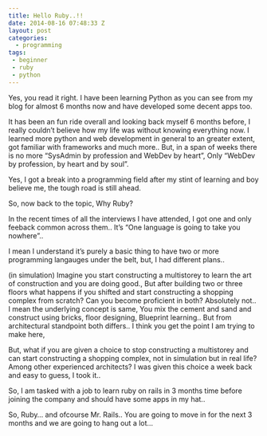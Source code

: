 ```yaml
---
title: Hello Ruby..!!
date: 2014-08-16 07:48:33 Z
layout: post
categories:
  - programming
tags:
 - beginner
 - ruby
 - python
---
```


Yes, you read it right. I have been learning Python as you can see from my blog for almost 6 months now and have developed some decent apps too.

It has been an fun ride overall and looking back myself 6 months before, I really couldn’t believe how my life was without knowing everything now. I learned more python and web development in general to an greater extent, got familiar with frameworks and much more.. But, in a span of weeks there is no more “SysAdmin by profession and WebDev by heart”, Only “WebDev by profession, by heart and by soul”.

<!-- more -->

Yes, I got a break into a programming field after my stint of learning and boy believe me, the tough road is still ahead.

So, now back to the topic, Why Ruby?

In the recent times of all the interviews I have attended, I got one and only feeback common across them.. It’s “One language is going to take you nowhere”..

I mean I understand it’s purely a basic thing to have two or more programming langauges under the belt, but, I had different plans..

(in simulation) Imagine you start constructing a multistorey to learn the art of construction and you are doing good., But after building two or three floors what happens if you shifted and start constructing a shopping complex from scratch? Can you become proficient in both? Absolutely not.. I mean the underlying concept is same, You mix the cement and sand and construct using bricks, floor designing, Blueprint learning.. But from architectural standpoint both differs.. I think you get the point I am trying to make here,

But, what if you are given a choice to stop constructing a multistorey and can start constructing a shopping complex, not in simulation but in real life? Among other experienced architects? I was given this choice a week back and easy to guess, I took it..

So, I am tasked with a job to learn ruby on rails in 3 months time before joining the company and should have some apps in my hat..

So, Ruby… and ofcourse Mr. Rails.. You are going to move in for the next 3 months and we are going to hang out a lot…
